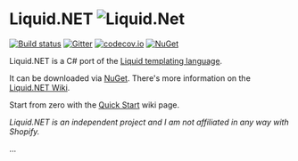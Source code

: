 
#  Liquid.NET ![Liquid.Net](https://raw.githubusercontent.com/mikebridge/Liquid.NET/master/icon32x32.png)
[![Build status](https://ci.appveyor.com/api/projects/status/3g2a81kc3aqfo87j?svg=true)](https://ci.appveyor.com/project/mikebridge/liquid-net) [![Gitter](https://badges.gitter.im/Join%20Chat.svg)](https://gitter.im/mikebridge/Liquid.NET?utm_source=badge&utm_medium=badge&utm_campaign=pr-badge) [![codecov.io](https://codecov.io/github/mikebridge/Liquid.NET/coverage.svg?branch=master)](https://codecov.io/github/mikebridge/Liquid.NET?branch=master)
[![NuGet](https://img.shields.io/nuget/v/Liquid.NET.svg)](https://www.nuget.org/packages/Liquid.NET/)

Liquid.NET is a C# port of the [Liquid templating language](https://docs.shopify.com/themes/liquid-documentation/basics).  

It can be downloaded via [NuGet](https://www.nuget.org/packages/Liquid.NET/).  There's more information on 
the [Liquid.NET Wiki](https://github.com/mikebridge/Liquid.NET/wiki).

Start from zero with the [Quick Start](https://github.com/mikebridge/Liquid.NET/wiki/Quick-Start) wiki page.

*Liquid.NET is an independent project and I am not affiliated in any way with Shopify.*


...
